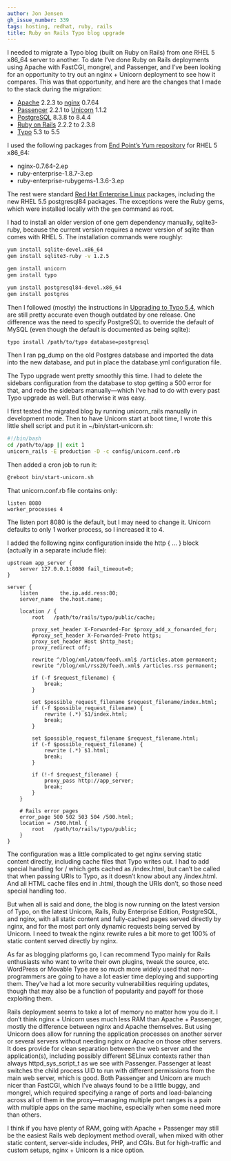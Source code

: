 ```yaml
---
author: Jon Jensen
gh_issue_number: 339
tags: hosting, redhat, ruby, rails
title: Ruby on Rails Typo blog upgrade
---
```


I needed to migrate a Typo blog (built on Ruby on Rails) from one RHEL 5 x86_64 server to another. To date I’ve done Ruby on Rails deployments using Apache with FastCGI, mongrel, and Passenger, and I’ve been looking for an opportunity to try out an nginx + Unicorn deployment to see how it compares. This was that opportunity, and here are the changes that I made to the stack during the migration:

- [Apache](https://httpd.apache.org/) 2.2.3 to [nginx](https://nginx.org/) 0.7.64
- [Passenger](https://www.phusionpassenger.com/) 2.2.1 to [Unicorn](https://bogomips.org/unicorn/) 1.1.2
- [PostgreSQL](https://www.postgresql.org/) 8.3.8 to 8.4.4
- [Ruby on Rails](https://rubyonrails.org/) 2.2.2 to 2.3.8
- [Typo](http://typosphere.org/) 5.3 to 5.5

I used the following packages from [End Point’s Yum repository](https://packages.endpoint.com/) for RHEL 5 x86_64:

- nginx-0.7.64-2.ep
- ruby-enterprise-1.8.7-3.ep
- ruby-enterprise-rubygems-1.3.6-3.ep

The rest were standard [Red Hat Enterprise Linux](https://www.redhat.com/en/technologies/linux-platforms/enterprise-linux) packages, including the new RHEL 5.5 postgresql84 packages. The exceptions were the Ruby gems, which were installed locally with the `gem` command as root.

I had to install an older version of one gem dependency manually, sqlite3-ruby, because the current version requires a newer version of sqlite than comes with RHEL 5. The installation commands were roughly:

```bash
yum install sqlite-devel.x86_64
gem install sqlite3-ruby -v 1.2.5

gem install unicorn
gem install typo

yum install postgresql84-devel.x86_64
gem install postgres
```

Then I followed (mostly) the instructions in [Upgrading to Typo 5.4](https://web.archive.org/web/20100225134725/http://wiki.github.com/fdv/typo/upgrading-to-typo-54), which are still pretty accurate even though outdated by one release. One difference was the need to specify PostgreSQL to override the default of MySQL (even though the default is documented as being sqlite):

```bash
typo install /path/to/typo database=postgresql
```

Then I ran pg_dump on the old Postgres database and imported the data into the new database, and put in place the database.yml configuration file.

The Typo upgrade went pretty smoothly this time. I had to delete the sidebars configuration from the database to stop getting a 500 error for that, and redo the sidebars manually—​which I’ve had to do with every past Typo upgrade as well. But otherwise it was easy.

I first tested the migrated blog by running unicorn_rails manually in development mode. Then to have Unicorn start at boot time, I wrote this little shell script and put it in ~/bin/start-unicorn.sh:

```bash
#!/bin/bash
cd /path/to/app || exit 1
unicorn_rails -E production -D -c config/unicorn.conf.rb
```

Then added a cron job to run it:

```bash
@reboot bin/start-unicorn.sh
```

That unicorn.conf.rb file contains only:

```nohighlight
listen 8080
worker_processes 4
```

The listen port 8080 is the default, but I may need to change it. Unicorn defaults to only 1 worker process, so I increased it to 4.

I added the following nginx configuration inside the http { ... } block (actually in a separate include file):

```nginx
upstream app_server {
    server 127.0.0.1:8080 fail_timeout=0;
}

server {
    listen       the.ip.add.ress:80;
    server_name  the.host.name;

    location / { 
        root   /path/to/rails/typo/public/cache;

        proxy_set_header X-Forwarded-For $proxy_add_x_forwarded_for;
        #proxy_set_header X-Forwarded-Proto https;
        proxy_set_header Host $http_host;
        proxy_redirect off;

        rewrite ^/blog/xml/atom/feed\.xml$ /articles.atom permanent;
        rewrite ^/blog/xml/rss20/feed\.xml$ /articles.rss permanent;

        if (-f $request_filename) {
            break;
        }   

        set $possible_request_filename $request_filename/index.html;
        if (-f $possible_request_filename) {
            rewrite (.*) $1/index.html;
            break;
        }   

        set $possible_request_filename $request_filename.html;
        if (-f $possible_request_filename) {
            rewrite (.*) $1.html;
            break;
        }   

        if (!-f $request_filename) {
            proxy_pass http://app_server;
            break;
        }   
    }   

    # Rails error pages
    error_page 500 502 503 504 /500.html;
    location = /500.html {
        root   /path/to/rails/typo/public;
    }   
}
```

The configuration was a little complicated to get nginx serving static content directly, including cache files that Typo writes out. I had to add special handling for / which gets cached as /index.html, but can’t be called that when passing URIs to Typo, as it doesn’t know about any /index.html. And all HTML cache files end in .html, though the URIs don’t, so those need special handling too.

But when all is said and done, the blog is now running on the latest version of Typo, on the latest Unicorn, Rails, Ruby Enterprise Edition, PostgreSQL, and nginx, with all static content and fully-cached pages served directly by nginx, and for the most part only dynamic requests being served by Unicorn. I need to tweak the nginx rewrite rules a bit more to get 100% of static content served directly by nginx.

As far as blogging platforms go, I can recommend Typo mainly for Rails enthusiasts who want to write their own plugins, tweak the source, etc. WordPress or Movable Type are so much more widely used that non-programmers are going to have a lot easier time deploying and supporting them. They’ve had a lot more security vulnerabilities requiring updates, though that may also be a function of popularity and payoff for those exploiting them.

Rails deployment seems to take a lot of memory no matter how you do it. I don’t think nginx + Unicorn uses much less RAM than Apache + Passenger, mostly the difference between nginx and Apache themselves. But using Unicorn does allow for running the application processes on another server or several servers without needing nginx or Apache on those other servers. It does provide for clean separation between the web server and the application(s), including possibly different SELinux contexts rather than always httpd_sys_script_t as we see with Passenger. Passenger at least switches the child process UID to run with different permissions from the main web server, which is good. Both Passenger and Unicorn are much nicer than FastCGI, which I’ve always found to be a little buggy, and mongrel, which required specifying a range of ports and load-balancing across all of them in the proxy—​managing multiple port ranges is a pain with multiple apps on the same machine, especially when some need more than others.

I think if you have plenty of RAM, going with Apache + Passenger may still be the easiest Rails web deployment method overall, when mixed with other static content, server-side includes, PHP, and CGIs. But for high-traffic and custom setups, nginx + Unicorn is a nice option.
